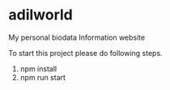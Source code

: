 # adilworld
My personal biodata Information website

To start this project please do following steps.

1. npm install
2. npm run start
